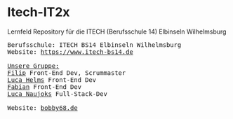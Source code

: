 # Itech-IT2x

Lernfeld Repository für die ITECH (Berufsschule 14) Elbinseln Wilhelmsburg
<pre>
Berufsschule: ITECH BS14 Elbinseln Wilhelmsburg
Website: <a href="https://www.itech-bs14.de/startseite">https://www.itech-bs14.de<a/>

<ins>Unsere Gruppe:<ins/>
<a href="https://github.com/Filipza">Filip<a> Front-End Dev, Scrummaster
<a href="https://github.com/qwerty084">Luca Helms<a> Front-End Dev
<a href="https://github.com/FabyL">Fabian<a> Front-End Dev
<a href="https://github.com/luca-naujoks">Luca Naujoks<a> Full-Stack-Dev

Website: <a href="https://bobby68.de">bobby68.de<a/>
<pre/>
